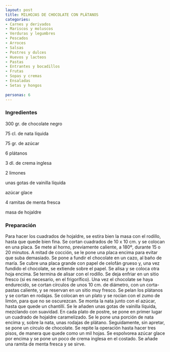 ```yaml
---
layout: post
title: MILHOJAS DE CHOCOLATE CON PLÁTANOS
categories:
- Carnes y derivados
- Mariscos y moluscos
- Verduras y legumbres
- Pescados
- Arroces
- Salsas
- Postres y dulces
- Huevos y lacteos
- Pastas
- Entrantes y bocadillos
- Frutas
- Sopas y cremas
- Ensaladas
- Setas y hongos
 
personas: 6 
---
```

<h3>Ingredientes</h3>
300 gr. de chocolate negro

75 cl. de nata líquida

75 gr. de azúcar

6 plátanos

3 dl. de crema inglesa

2 limones

unas gotas de vainilla líquida

azúcar glace

4 ramitas de menta fresca

masa de hojaldre

<h3>Preparación</h3>
Para hacer los cuadrados de hojaldre, se estira bien la masa con el rodillo, hasta que quede bien fina. Se cortan cuadrados de 10 x 10 cm. y se colocan en una placa. Se mete al horno, previamente caliente, a 180&ordm;, durante 15 o 20 minutos. A mitad de cocción, se le pone una placa encima para evitar que suba demasiado. Se pone a fundir el chocolate en un cazo, al baño de maría. Se cubre una placa grande con papel de celofán grueso y, una vez fundido el chocolate, se extiende sobre el papel. Se alisa y se coloca otra hoja encima. Se termina de alisar con el rodillo. Se deja enfriar en un sitio fresco (si es necesario, en el frigorífico). Una vez el chocolate se haya endurecido, se cortan círculos de unos 10 cm. de diámetro, con un corta-pastas caliente, y se reservan en un sitio muy fresco. Se pelan los plátanos y se cortan en rodajas. Se colocan en un plato y se rocían con el zumo de limón, para que no se oscurezcan. Se monta la nata junto con el azúcar, hasta que quede un chantillí. Se le añaden unas gotas de vainilla líquida, mezclando con suavidad. En cada plato de postre, se pone en primer lugar un cuadrado de hojaldre caramelizado. Se le pone una porción de nata encima y, sobre la nata, unas rodajas de plátano. Seguidamente, sin apretar, se pone un círculo de chocolate. Se repite la operación hasta hacer tres pisos, de manera que quede como un mil hojas. Se espolvorea azúcar glace por encima y se pone un poco de crema inglesa en el costado. Se añade una ramita de menta fresca y se sirve.

